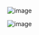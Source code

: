 ![image](https://github.com/user-attachments/assets/0cce6dab-1e00-4f43-8fae-e55283c1e897)

![image](https://github.com/user-attachments/assets/4518e293-e843-4206-8049-1660f7270de7)
